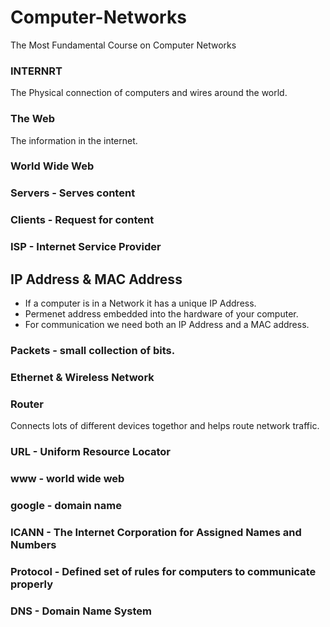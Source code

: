 # Computer-Networks

The Most Fundamental Course on Computer Networks

### INTERNRT

The Physical connection of computers and wires around the world.

### The Web

The information in the internet.

### World Wide Web

### Servers - Serves content

### Clients - Request for content

### ISP - Internet Service Provider

## IP Address & MAC Address

- If a computer is in a Network it has a unique IP Address.
- Permenet address embedded into the hardware of your computer.
- For communication we need both an IP Address and a MAC address.

### Packets - small collection of bits.

### Ethernet & Wireless Network

### Router

Connects lots of different devices togethor and helps route network traffic.

### URL - Uniform Resource Locator

### www - world wide web

### google - domain name

### ICANN - The Internet Corporation for Assigned Names and Numbers

### Protocol - Defined set of rules for computers to communicate properly

### DNS - Domain Name System
